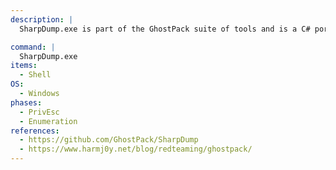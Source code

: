 ```yaml
---
description: |
  SharpDump.exe is part of the GhostPack suite of tools and is a C# port of PowerSploit's Out-Minidump.ps1. It can dump the process for LSASS or a specific process given it's PID. This dump can then be fed into mimikatz to extract sensitive information. The following command simply dumps the LSASS process.

command: |
  SharpDump.exe
items:
  - Shell
OS:
  - Windows
phases:
  - PrivEsc
  - Enumeration
references:
  - https://github.com/GhostPack/SharpDump
  - https://www.harmj0y.net/blog/redteaming/ghostpack/
---
```


